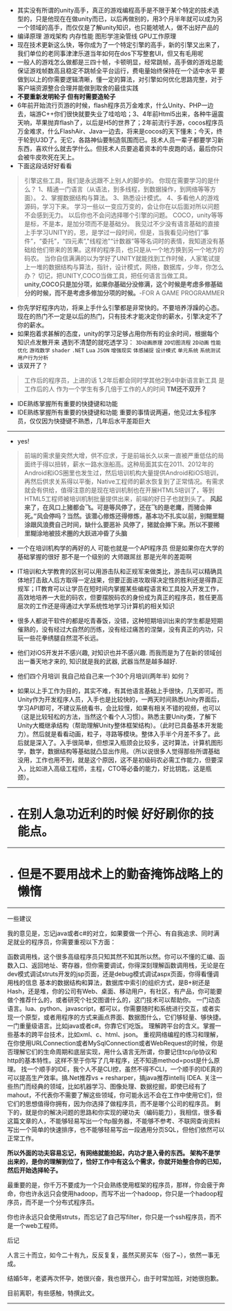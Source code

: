 * 其实没有所谓的unity高手，真正的游戏编程高手是不限于某个特定的技术选型的，只是他现在在做unity而已，以后再做别的，用3个月半年就可以成为另一个领域的高手，而仅仅是了解unity知识，也只能唬唬人，做不出好产品的
* 编译原理 游戏架构 内存性能 图形学渲染管线 GPU工作原理
* 现在技术更新这么快，等你成为了一个特定引擎的高手，新的引擎又出来了，我们单位的老同事津津乐道当年如何在dos下写整套UI，但又有毛用呢
* 一般人的游戏怎么做都是三四十帧，卡顿明显，经常跳帧，高手做的游戏总能保证游戏帧数高且稳定不跳帧全平台运行，费电量始终保持在一个适中水平 要做到以上的你需要逻辑清晰，懂一定的算法，对引擎如何优化思路完整，对于客户端资源整合合理并能做到取舍的最佳实践
* **不要重新发明轮子 但有时需要造轮子**
* 6年前开始流行页游的时候，flash程序员万金难求，什么Unity、PHP一边去，端游C++你们很快就要失业了哇哈哈；3、4年前Html5出来，各种牛逼震天响，苹果抛弃flash了，以后是H5的世界了；2年前流行手游，cocos程序员万金难求，什么FlashAir、Java一边去，将来是cocos的天下懂未；今天，终于轮到U3D了。无它，各路神仙要制造氛围而已。技术人员一辈子都要学习新东西，喜欢什么就去学什么。但技术人员要追着资本的牛皮跑的话，最后你只会被牛皮吹死在天上。
* 下面这段话好好看看
>引擎这些工具，我们是永远跟不上别人的脚步的。
你现在需要学习的是什么？
1、精通一门语言（从语法，到多线程，到数据操作，到网络等等方面）。
2、掌握数据结构与算法。
3、熟悉设计模式。
4、多看他人的游戏源码，学习下来。
学习一些以一变应万变的，会让你在以后面对所以问题不会感到无力。
以后你也不会问选择哪个引擎的问题。
COCO，unity等等是标，不是本，是加分项而不是基础分。
我见过不少没有语言基础的直接上手学习UNITY的，恩，是学过一段时间，但是，当我看见问他们“事件”，“委托”，“四元素”,"线程池"“计数器”等等名词时的表情，我知道没有基础给他们带来的苦果。这样的程序员，也只是从一个地方换到另一个地方的码农。
当你自信满满的以为学好了UNITY就能找到工作时候，人家笔试提上一堆的数据结构与算法，指针，设计模式，网络，数据库，少年，你怎么办？
切记，把UNITY,COCO当做工具，把任何语言当做工具。
**unity,COCO只是加分项，如果你基础分没修满，这个时候是考虑多修基础分的时候，而不是考虑多修加分项的时候。**-FOR A GAME PROGRAMMER

* 你先学好程序内功，将来上手什么引擎都是非常快的。不要培养浮躁的心态。现在的热门不一定是以后的热门，只有技术才能决定你的薪水，引擎决定不了你的薪水。
* 如果抱着求甚解的态度，unity的学习足够占用你所有的业余时间，根据每个知识点发散开来 遇到不清楚的就吃透学习： `3D动画原理` `2D切图流程` `2D动画` `性能优化` `游戏数学` `shader` `.NET` `Lua` `JSON` `增强现实` `体感捕捉` `设计模式` `单元系统` `系统测试` `用户行为分析`
* 该双开了？
>工作后的程序员，上进的话 1,2年后都会同时学其他2到4中新语言新工具 是工作后的人
>作为一个学生有多几倍于工作的人的时间 **TM还不双开？**

* IDE熟练掌握所有重要的快捷键和功能
* IDE熟练掌握所有重要的快捷键和功能
重要的事情说两遍，他见过太多程序员，仅仅因为快捷键不熟悉，几年后水平差距巨大
***
* yes!
>前端的需求量突然大增，供不应求，于是前端长久以来一直被严重低估的局面终于得以扭转，薪水一路水涨船高。这种局面其实在2011、2012年的Android和iOS圈里也发生过，然后培训机构大量提供Android和iOS培训，再然后供求关系得以平衡，Native工程师的薪水恢复到了正常情况。有需求就会有供给，值得注意的是现在培训机制也在开展HTML5培训了，等到HTML5工程师被培训机制批量提供出来，前端的好日子也就到头了。
> **风起来了，在风口上猪都会飞。可是等风停了，还在飞的是老鹰，而猪会摔死。”风会停吗？当然。该潜心修炼还得修炼，基本功不扎实以前，别糊里糊涂跟风浪费自己时间，缺什么要恶补**
> **风停了，猪就会摔下来。所以不要稀里糊涂地被技术圈的大跃进冲昏了头脑**

* 一个在培训机构学的再好的人 可能也就是一个API程序员 但是如果你在大学的基础掌握的很好 那不是一个级别的 大师跟屌丝 那是光年的差距啊

* IT培训和大学教育的区别可以用游击队和正规军来做类比，游击队可以精确具体地打击敌人后方取得一定战果，但要正面进攻取得决定性的胜利还是得靠正规军；IT教育可以让学员在短时间内掌握某些编程语言和工具投入开发工作，高效地培养一大批的码农，但要摆脱码农的身份成为真正的程序员，胜任更高层次的工作还是得通过大学系统性地学习计算机的相关知识

* 很多人都说干软件的都是吃青春饭，没错，这种短期培训出来的学生都是短期催熟的，没有经过大自然的历练，没有经过痛苦的涅槃，没有真正的内功，只玩一些花拳绣腿自然混不长远。

* 他们对iOS开发并不感兴趣, 对知识也并不感兴趣. 而我而是为了在新的领域创出一番天地才来的, 知识就是我的武器, 武器当然是越多越好.

* 他们四个月培训 我自己给自己来一个30个月培训(两年半) 如何？

* 如果以上手工作为目的，其实不难，有其他语言基础上手很快，几天即可。而Unity作为开发程序人员，入手也是比较快的，一两天时间熟悉Unity界面后，学习API即可，不建议系统看书，会比较慢，如果有相关不错的视频，也可以（这是比较轻松的方法，当然这个看个人习惯）。熟悉主要Unity类，了解下Unity大概继承结构（帮助理解Unity整体框架结构）。（此时已具备基本开发能力）。然后就是看看动画，粒子，寻路等模块。整体入手半个月差不多了。此后就是深入了。入手很简单，但想深入瓶颈会比较多，这时算法，计算机图形学，数学，数据结构等基础就凸显出作用。（所以说很多人觉得那些所谓基础没用，工作也用不到，就是这个原因，这不是初级码农必需工作能力，但要深入，比如进入高级工程师，主程，CTO等必备的能力，好比钥匙，这是瓶颈）。

***
* # 在别人急功近利的时候 好好刷你的技能点。
***
* # 但是不要用战术上的勤奋掩饰战略上的懒惰
***
一些建议

我的意见是，忘记java或者c#的对立，如果要做一个开心、有自我追求、同时满足就业的程序员，你需要重视以下方面：

函数调用栈，这个很多高级程序员只知其然不知其所以然。你可以不懂的汇编、函数入口、返回地址、寄存器，但你需要调试，你得深刻理解函数调用栈，无论是在dev模式调试struts开发的jsp页面，还是debug模式调试aspx页面，你得看懂调用栈的信息
基本的数据结构和算法，数据库中索引的组织方式，是B+树还是Hash，还是堆，你的公司有Web、桌面、移动用户，有社区，有产品，你可能要做个推荐什么的，或者研究个社交图谱什么的，这门技术可以帮助你。
一门动态语言。lua、python、javascript，都可以，你需要随时和系统进行交互，或者实现一个原型，或者用程序的方式来画点界面、数据图什么，它们够轻量、够快捷。
一门重量级语言。比如java或者c#。你靠它们吃饭。
理解跨平台的含义。掌握一些基本的跨平台技术，比如xml、c、html、json。
重视网络编程的练习和理解，在你使用URLConnection或者MySqlConnection或者WebRequest的时候，你是否理解它们的生命周期和底层实现，用什么语言无所谓，你要记住tcp/ip协议和http的基本特性。这样不至于你写了几年程序，还不知道method=post是什么原理。
找一个顺手的IDE，我个人不是CLI控，虽然不得不CLI，一个顺手的IDE真的可以提高生产效率。搞.Net推荐vs + resharper，搞java推荐intellij IDEA.
关注一些热门而经典的领域，比如机器学习、图像处理、数据挖掘，即使已经有了mahout，不代表你不需要了解这些领域，你可能永远不会在工作中使用它们，但它们的思想值得你拥有，因为你选择了做程序员，而不是哪个公司的程序员。
剩下的，就是你的解决问题的思路和你实现的硬功夫（编码能力），我相信，很多看这篇文章的人，不能够轻易写出一个ftp服务器，不能够不参考、不联网查询资料写出一个简单的快速排序，也不能够轻易写出一段通用分页SQL，但他们依然可以正常工作。

**所以外面的功夫容易忘记，有网络就能拾起，内功才是入骨的东西。
架构不是学出来的，是你的理解到位了，恰好工作中有这么个需求，你就开始整合你的已知，然后开始选择轮子。**

最重要的是，你千万不要成为一个只会熟练使用框架的程序员，那样，你会疲于奔命，你也许永远只会使用hadoop，而写不出一个hadoop，你只是一个hadoop程序员，而不是一个分布式程序员。

你也许永远只会使用struts，而忘记了自己写filter，你只是一个ssh程序员，而不是一个web工程师。

后记

人言三十而立，如今二十有九，反反复复，虽然买房买车（俗了~），依然一事无成。

结婚5年，老婆再次怀孕，她很兴奋，我也很开心，由于时常加班，对她很抱歉。

目前离职，有些感触，特撰此文。
***
